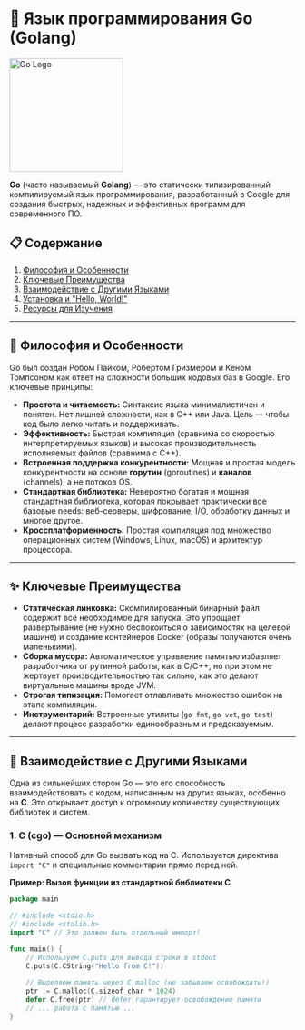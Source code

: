 # 🚀 Язык программирования Go (Golang)

<img src="https://go.dev/blog/go-brand/Go-Logo/Blue/Go-Logo_Blue.png" alt="Go Logo" width="200"/>

**Go** (часто называемый **Golang**) — это статически типизированный компилируемый язык программирования, разработанный в Google для создания быстрых, надежных и эффективных программ для современного ПО.

## 📋 Содержание

1.  [Философия и Особенности](#-философия-и-особенности)
2.  [Ключевые Преимущества](#-ключевые-преимущества)
3.  [Взаимодействие с Другими Языками](#-взаимодействие-с-другими-языками)
4.  [Установка и "Hello, World!"](#-установка-и-hello-world)
5.  [Ресурсы для Изучения](#-ресурсы-для-изучения)

---

## 🧠 Философия и Особенности

Go был создан Робом Пайком, Робертом Гризмером и Кеном Томпсоном как ответ на сложности больших кодовых баз в Google. Его ключевые принципы:

*   **Простота и читаемость:** Синтаксис языка минималистичен и понятен. Нет лишней сложности, как в C++ или Java. Цель — чтобы код было легко читать и поддерживать.
*   **Эффективность:** Быстрая компиляция (сравнима со скоростью интерпретируемых языков) и высокая производительность исполняемых файлов (сравнима с C++).
*   **Встроенная поддержка конкурентности:** Мощная и простая модель конкурентности на основе **горутин** (goroutines) и **каналов** (channels), а не потоков OS.
*   **Стандартная библиотека:** Невероятно богатая и мощная стандартная библиотека, которая покрывает практически все базовые needs: веб-серверы, шифрование, I/O, обработку данных и многое другое.
*   **Кроссплатформенность:** Простая компиляция под множество операционных систем (Windows, Linux, macOS) и архитектур процессора.

---

## ✨ Ключевые Преимущества

*   **Статическая линковка:** Скомпилированный бинарный файл содержит всё необходимое для запуска. Это упрощает развертывание (не нужно беспокоиться о зависимостях на целевой машине) и создание контейнеров Docker (образы получаются очень маленькими).
*   **Сборка мусора:** Автоматическое управление памятью избавляет разработчика от рутинной работы, как в C/C++, но при этом не жертвует производительностью так сильно, как это делают виртуальные машины вроде JVM.
*   **Строгая типизация:** Помогает отлавливать множество ошибок на этапе компиляции.
*   **Инструментарий:** Встроенные утилиты (`go fmt`, `go vet`, `go test`) делают процесс разработки единообразным и предсказуемым.

---

## 🔗 Взаимодействие с Другими Языками

Одна из сильнейших сторон Go — это его способность взаимодействовать с кодом, написанным на других языках, особенно на **C**. Это открывает доступ к огромному количеству существующих библиотек и систем.

### 1. C (cgo) — Основной механизм

Нативный способ для Go вызвать код на C. Используется директива `import "C"` и специальные комментарии прямо перед ней.

**Пример: Вызов функции из стандартной библиотеки C**
```go
package main

// #include <stdio.h>
// #include <stdlib.h>
import "C" // Это должен быть отдельный импорт!

func main() {
    // Используем C.puts для вывода строки в stdout
    C.puts(C.CString("Hello from C!"))
    
    // Выделяем память через C.malloc (не забываем освобождать!)
    ptr := C.malloc(C.sizeof_char * 1024)
    defer C.free(ptr) // defer гарантирует освобождение памяти
    // ... работа с памятью ...
}